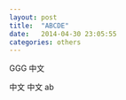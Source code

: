 ```yaml
---
layout: post
title:  "ABCDE"
date:   2014-04-30 23:05:55
categories: others
---
```

GGG
中文

中文
中文
ab
